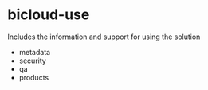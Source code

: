 # bicloud-use
Includes the information and support for using the solution

- metadata
- security
- qa
- products
 